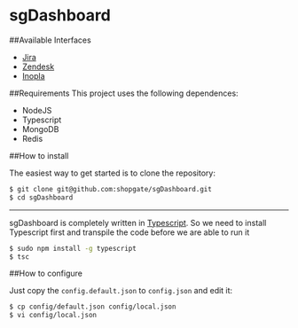 sgDashboard
=========================

##Available Interfaces
- [Jira](https://www.atlassian.com/software/jira)
- [Zendesk](https://www.zendesk.com/)
- [Inopla](https://www.inopla.de/)

##Requirements
This project uses the following dependences:
- NodeJS
- Typescript
- MongoDB
- Redis


##How to install

The easiest way to get started is to clone the repository:

```bash
$ git clone git@github.com:shopgate/sgDashboard.git
$ cd sgDashboard
```
---
sgDashboard is completely written in [Typescript](http://www.typescriptlang.org/).
So we need to install Typescript first and transpile the code before we are able to run it
```bash
$ sudo npm install -g typescript
$ tsc 
```

##How to configure

Just copy the `config.default.json` to `config.json` and edit it:
```bash
$ cp config/default.json config/local.json
$ vi config/local.json
```










